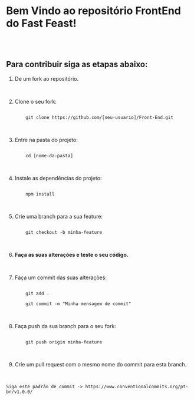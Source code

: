 # Bem Vindo ao repositório FrontEnd do Fast Feast!

<br>
<br>

## Para contribuir siga as etapas abaixo:

1. De um fork ao repositório.
<br>

2. Clone o seu fork:
	````
	
		git clone https://github.com/[seu-usuario]/Front-End.git
	
    ````
<br>

3. Entre na pasta do projeto:
	````
	
		cd [nome-da-pasta]
	
    ````

<br>

4. Instale as dependências do projeto:

	````
	
		npm install
	
    ````

<br>

5. Crie uma branch para a sua feature:
	````
	
		git checkout -b minha-feature
	
    ````
    
<br>

6. **Faça as suas alterações e teste o seu código.**
<br>

7. Faça um commit das suas alterações:
	````
	
		git add .
		
		git commit -m "Minha mensagem de commit"
	
    ````

<br>

8. Faça push da sua branch para o seu fork:
	````
	
		git push origin minha-feature
	
    ````

<br>

9. Crie um pull request com o mesmo nome do commit para esta branch.
<br> 

	Siga este padrão de commit -> https://www.conventionalcommits.org/pt-br/v1.0.0/
